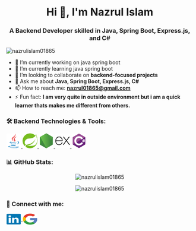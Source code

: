 <h1 align="center">Hi 👋, I'm Nazrul Islam </h1>
<h3 align="center">A Backend Developer skilled in Java, Spring Boot, Express.js, and C#</h3>

<p align="left"> <img src="https://komarev.com/ghpvc/?username=nazrulislam01865&label=Profile%20views&color=0e75b6&style=flat" alt="nazrulislam01865" /> </p>

- 🔭 I’m currently working on java spring boot
- 🌱 I’m currently learning java spring boot
- 👯 I’m looking to collaborate on **backend-focused projects**
- 💬 Ask me about **Java, Spring Boot, Express.js, C#**
- 📫 How to reach me: **nazrul01865@gmail.com**
- ⚡ Fun fact: **I am very quite in outside environment but i am a quick learner thats makes me different from others.**

### 🛠️ Backend Technologies & Tools:
<p align="left">
  <a href="https://www.java.com/" target="_blank">
    <img src="https://raw.githubusercontent.com/devicons/devicon/master/icons/java/java-original.svg" alt="Java" width="40" height="40"/>
  </a>
  <a href="https://spring.io/projects/spring-boot" target="_blank">
    <img src="https://raw.githubusercontent.com/devicons/devicon/master/icons/spring/spring-original.svg" alt="Spring Boot" width="40" height="40"/>
  </a>
  <a href="https://nodejs.org/en/" target="_blank">
    <img src="https://raw.githubusercontent.com/devicons/devicon/master/icons/nodejs/nodejs-original.svg" alt="Node.js" width="40" height="40"/>
  </a>
  <a href="https://expressjs.com/" target="_blank">
    <img src="https://raw.githubusercontent.com/devicons/devicon/master/icons/express/express-original.svg" alt="Express.js" width="40" height="40"/>
  </a>
  <a href="https://dotnet.microsoft.com/" target="_blank">
    <img src="https://raw.githubusercontent.com/devicons/devicon/master/icons/csharp/csharp-original.svg" alt="C#" width="40" height="40"/>
  </a>
</p>

### 📊 GitHub Stats:
<p align="center">
  <img src="https://github-readme-stats.vercel.app/api?username=nazrulislam01865&show_icons=true&theme=radical&count_private=true&include_all_commits=true&custom_title=My%20GitHub%20Stats&token=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" alt="nazrulislam01865" />
</p>

<p align="center">
  <img src="https://github-readme-streak-stats.herokuapp.com/?user=nazrulislam01865&theme=dark" alt="nazrulislam01865" />
</p>

### 🔗 Connect with me:
<p align="left">
  <a href="www.linkedin.com/in/nazrulislam17" target="blank">
    <img align="center" src="https://raw.githubusercontent.com/devicons/devicon/master/icons/linkedin/linkedin-original.svg" alt="LinkedIn" height="30" width="40"/>
  </a>
  <a href="mailto:nazrul01865@gmail.com">
    <img align="center" src="https://raw.githubusercontent.com/devicons/devicon/master/icons/google/google-original.svg" alt="Email" height="30" width="40"/>
  </a>
</p>
